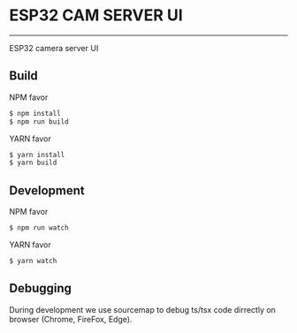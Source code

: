 # ESP32 CAM SERVER UI
---
ESP32 camera server UI

## Build
NPM favor
```sh
$ npm install
$ npm run build
```


YARN favor
```sh
$ yarn install
$ yarn build
```

## Development

NPM favor
```sh
$ npm run watch
```

YARN favor
```sh
$ yarn watch
```

## Debugging
During development we use sourcemap to debug ts/tsx code dirrectly on browser (Chrome, FireFox, Edge).
